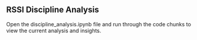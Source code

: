 ## RSSI Discipline Analysis

Open the discipline_analysis.ipynb file and run through the code chunks to view the current analysis and insights.
